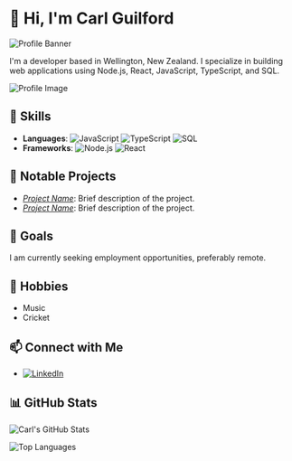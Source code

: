 # 👋 Hi, I'm Carl Guilford

![Profile Banner]([10bankChargerProject](https://github.com/user-attachments/assets/63c1b33e-178a-42d6-88dc-a46115df60a7)
)

I'm a developer based in Wellington, New Zealand. I specialize in building web applications using Node.js, React, JavaScript, TypeScript, and SQL.

![Profile Image](https://via.placeholder.com/150)

## 🚀 Skills

- **Languages**: ![JavaScript](https://img.shields.io/badge/-JavaScript-F7DF1E?logo=javascript&logoColor=black) ![TypeScript](https://img.shields.io/badge/-TypeScript-007ACC?logo=typescript&logoColor=white) ![SQL](https://img.shields.io/badge/-SQL-4479A1?logo=postgresql&logoColor=white)
- **Frameworks**: ![Node.js](https://img.shields.io/badge/-Node.js-339933?logo=node.js&logoColor=white) ![React](https://img.shields.io/badge/-React-61DAFB?logo=react&logoColor=black)

## 🌟 Notable Projects

- *[Project Name](#)*: Brief description of the project.
- *[Project Name](#)*: Brief description of the project.

## 🎯 Goals

I am currently seeking employment opportunities, preferably remote.

## 🎸 Hobbies

- Music
- Cricket

## 📫 Connect with Me

- [![LinkedIn](https://img.shields.io/badge/-LinkedIn-0077B5?logo=linkedin&logoColor=white)](https://www.linkedin.com/in/carl-guilford-b50391269/)

## 📊 GitHub Stats

![Carl's GitHub Stats](https://github-readme-stats.vercel.app/api?username=Drifta01&show_icons=true&theme=radical)

![Top Languages](https://github-readme-stats.vercel.app/api/top-langs/?username=Drifta01&layout=compact&theme=radical)
